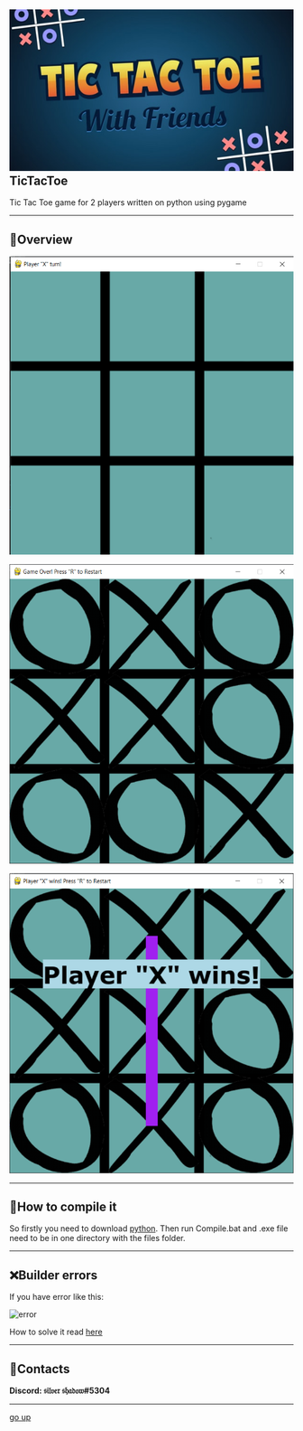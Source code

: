<a id ="up"></a>
![logo](GitHub/logo.jpg)
TicTacToe
---
Tic Tac Toe game for 2 players written on python using pygame

---
🎴Overview
---
![image](GitHub/Screenshot_1.png)

![image](GitHub/Screenshot_3.png)

![image](GitHub/Screenshot_2.png)

---
🔨How to compile it
---
So firstly you need to download [python](https://www.python.org/downloads/). Then run Compile.bat and .exe file need to be in one directory with the files folder.

---
❌Builder errors
---
If you have error like this:

![error](for_README/error.png)

How to solve it read [here](https://www.stechies.com/pip-not-recognized-internal-external-command/)

---
📲Contacts
---
__Discord: 𝔰𝔦𝔩𝔳𝔢𝔯 𝔰𝔥𝔞𝔡𝔬𝔴#5304__

---
[go up](#up)

